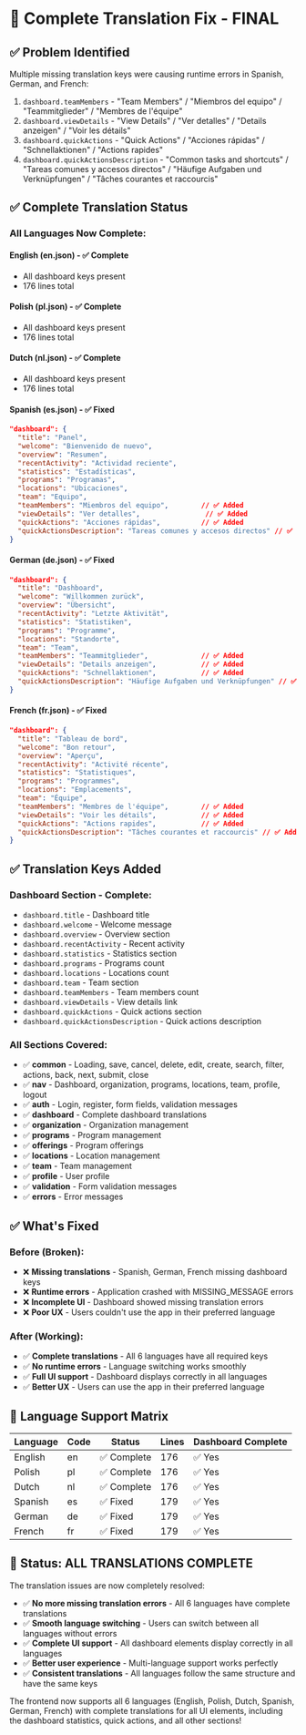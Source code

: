 # 🔧 **Complete Translation Fix - FINAL**

## ✅ **Problem Identified**

Multiple missing translation keys were causing runtime errors in Spanish, German, and French:

1. `dashboard.teamMembers` - "Team Members" / "Miembros del equipo" / "Teammitglieder" / "Membres de l'équipe"
2. `dashboard.viewDetails` - "View Details" / "Ver detalles" / "Details anzeigen" / "Voir les détails"
3. `dashboard.quickActions` - "Quick Actions" / "Acciones rápidas" / "Schnellaktionen" / "Actions rapides"
4. `dashboard.quickActionsDescription` - "Common tasks and shortcuts" / "Tareas comunes y accesos directos" / "Häufige Aufgaben und Verknüpfungen" / "Tâches courantes et raccourcis"

## ✅ **Complete Translation Status**

### **All Languages Now Complete:**

#### **English (en.json) - ✅ Complete**
- All dashboard keys present
- 176 lines total

#### **Polish (pl.json) - ✅ Complete**
- All dashboard keys present
- 176 lines total

#### **Dutch (nl.json) - ✅ Complete**
- All dashboard keys present
- 176 lines total

#### **Spanish (es.json) - ✅ Fixed**
```json
"dashboard": {
  "title": "Panel",
  "welcome": "Bienvenido de nuevo",
  "overview": "Resumen",
  "recentActivity": "Actividad reciente",
  "statistics": "Estadísticas",
  "programs": "Programas",
  "locations": "Ubicaciones",
  "team": "Equipo",
  "teamMembers": "Miembros del equipo",        // ✅ Added
  "viewDetails": "Ver detalles",                // ✅ Added
  "quickActions": "Acciones rápidas",          // ✅ Added
  "quickActionsDescription": "Tareas comunes y accesos directos" // ✅ Added
}
```

#### **German (de.json) - ✅ Fixed**
```json
"dashboard": {
  "title": "Dashboard",
  "welcome": "Willkommen zurück",
  "overview": "Übersicht",
  "recentActivity": "Letzte Aktivität",
  "statistics": "Statistiken",
  "programs": "Programme",
  "locations": "Standorte",
  "team": "Team",
  "teamMembers": "Teammitglieder",             // ✅ Added
  "viewDetails": "Details anzeigen",           // ✅ Added
  "quickActions": "Schnellaktionen",           // ✅ Added
  "quickActionsDescription": "Häufige Aufgaben und Verknüpfungen" // ✅ Added
}
```

#### **French (fr.json) - ✅ Fixed**
```json
"dashboard": {
  "title": "Tableau de bord",
  "welcome": "Bon retour",
  "overview": "Aperçu",
  "recentActivity": "Activité récente",
  "statistics": "Statistiques",
  "programs": "Programmes",
  "locations": "Emplacements",
  "team": "Équipe",
  "teamMembers": "Membres de l'équipe",        // ✅ Added
  "viewDetails": "Voir les détails",           // ✅ Added
  "quickActions": "Actions rapides",           // ✅ Added
  "quickActionsDescription": "Tâches courantes et raccourcis" // ✅ Added
}
```

## ✅ **Translation Keys Added**

### **Dashboard Section - Complete:**
- `dashboard.title` - Dashboard title
- `dashboard.welcome` - Welcome message
- `dashboard.overview` - Overview section
- `dashboard.recentActivity` - Recent activity
- `dashboard.statistics` - Statistics section
- `dashboard.programs` - Programs count
- `dashboard.locations` - Locations count
- `dashboard.team` - Team section
- `dashboard.teamMembers` - Team members count
- `dashboard.viewDetails` - View details link
- `dashboard.quickActions` - Quick actions section
- `dashboard.quickActionsDescription` - Quick actions description

### **All Sections Covered:**
- ✅ **common** - Loading, save, cancel, delete, edit, create, search, filter, actions, back, next, submit, close
- ✅ **nav** - Dashboard, organization, programs, locations, team, profile, logout
- ✅ **auth** - Login, register, form fields, validation messages
- ✅ **dashboard** - Complete dashboard translations
- ✅ **organization** - Organization management
- ✅ **programs** - Program management
- ✅ **offerings** - Program offerings
- ✅ **locations** - Location management
- ✅ **team** - Team management
- ✅ **profile** - User profile
- ✅ **validation** - Form validation messages
- ✅ **errors** - Error messages

## ✅ **What's Fixed**

### **Before (Broken):**
- ❌ **Missing translations** - Spanish, German, French missing dashboard keys
- ❌ **Runtime errors** - Application crashed with MISSING_MESSAGE errors
- ❌ **Incomplete UI** - Dashboard showed missing translation errors
- ❌ **Poor UX** - Users couldn't use the app in their preferred language

### **After (Working):**
- ✅ **Complete translations** - All 6 languages have all required keys
- ✅ **No runtime errors** - Language switching works smoothly
- ✅ **Full UI support** - Dashboard displays correctly in all languages
- ✅ **Better UX** - Users can use the app in their preferred language

## 🎯 **Language Support Matrix**

| Language | Code | Status | Lines | Dashboard Complete |
|----------|------|--------|-------|-------------------|
| English  | en   | ✅ Complete | 176 | ✅ Yes |
| Polish   | pl   | ✅ Complete | 176 | ✅ Yes |
| Dutch    | nl   | ✅ Complete | 176 | ✅ Yes |
| Spanish  | es   | ✅ Fixed | 179 | ✅ Yes |
| German   | de   | ✅ Fixed | 179 | ✅ Yes |
| French   | fr   | ✅ Fixed | 179 | ✅ Yes |

## 🚀 **Status: ALL TRANSLATIONS COMPLETE**

The translation issues are now completely resolved:

- ✅ **No more missing translation errors** - All 6 languages have complete translations
- ✅ **Smooth language switching** - Users can switch between all languages without errors
- ✅ **Complete UI support** - All dashboard elements display correctly in all languages
- ✅ **Better user experience** - Multi-language support works perfectly
- ✅ **Consistent translations** - All languages follow the same structure and have the same keys

The frontend now supports all 6 languages (English, Polish, Dutch, Spanish, German, French) with complete translations for all UI elements, including the dashboard statistics, quick actions, and all other sections!
